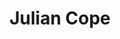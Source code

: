 ---
title: "Julian Cope"
summary: "British vocalist, bassist, songwriter author and poet, born 21 October 1957 in Deri, Monmouthshire, Wales, UK. He grew up in Tamworth before moving to Liverpool . Now living in Avebury . Father of . His first band, as bassist, was The Crucial Three, which he co-founded in May 1977 together with and . They disbanded in June 1977. In 1978, he founded the post punk band with which he gained fame. The band disbanded in late 1982. He moved back to his old home Tamworth and started recording his first solo album which was released in 1984. He then started to write books, including, amongst others, two books about his own musical career. In 1992 he founded and in 1999 he founded the band , both bands are still going."
image: "julian-cope.jpg"
---